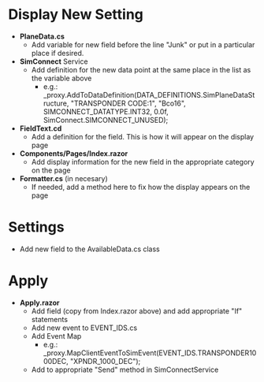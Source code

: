 ﻿# Display New Setting

* **PlaneData.cs**
  * Add variable for new field before the line "Junk" or put in a particular place if desired.
* **SimConnect** Service
  * Add definition for the new data point at the same place in the list as the variable above
	* e.g.: _proxy.AddToDataDefinition(DATA_DEFINITIONS.SimPlaneDataStructure, "TRANSPONDER CODE:1", "Bco16", SIMCONNECT_DATATYPE.INT32, 0.0f, SimConnect.SIMCONNECT_UNUSED);
* **FieldText.cd**
  * Add a definition for the field.  This is how it will appear on the display page
* **Components/Pages/Index.razor**
  * Add display information for the new field in the appropriate category on the page
* **Formatter.cs** (in necesary)
  * If needed, add a method here to fix how the display appears on the page


# Settings

* Add new field to the AvailableData.cs class

# Apply

* **Apply.razor**
  * Add field (copy from Index.razor above) and add appropriate "If" statements
  * Add new event to EVENT_IDS.cs
  * Add Event Map
	* e.g.: _proxy.MapClientEventToSimEvent(EVENT_IDS.TRANSPONDER1000DEC, "XPNDR_1000_DEC");
  * Add to appropriate "Send" method in SimConnectService

